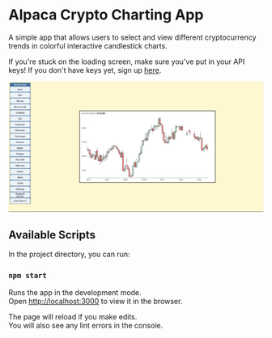 # Alpaca Crypto Charting App

A simple app that allows users to select and view different cryptocurrency trends in colorful interactive candlestick charts.

If you're stuck on the loading screen,
make sure you've put in your API keys! If you don't have keys yet, sign up [here](https://app.alpaca.markets/signup).

![dashboard](/dashboard.png)

## Available Scripts

In the project directory, you can run:

### `npm start`

Runs the app in the development mode.\
Open [http://localhost:3000](http://localhost:3000) to view it in the browser.

The page will reload if you make edits.\
You will also see any lint errors in the console.
